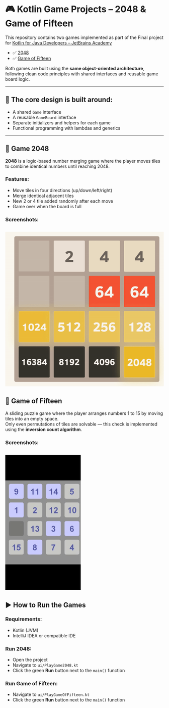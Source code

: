 # 🎮 Kotlin Game Projects – 2048 & Game of Fifteen


This repository contains two games implemented as part of the Final project for [Kotlin for Java Developers – JetBrains Academy](https://www.jetbrains.com/academy/)


- ✅ [2048](https://play2048.co/)
- ✅ [Game of Fifteen](https://15puzzle.netlify.app/)

Both games are built using the **same object-oriented architecture**, following clean code principles with shared interfaces and reusable game board logic.

---

## 🧱 The core design is built around:
- A shared `Game` interface
- A reusable `GameBoard` interface
- Separate initializers and helpers for each game
- Functional programming with lambdas and generics

---

## 🧩 Game 2048

**2048** is a logic-based number merging game where the player moves tiles to combine identical numbers until reaching 2048.

### Features:
- Move tiles in four directions (up/down/left/right)
- Merge identical adjacent tiles
- New 2 or 4 tile added randomly after each move
- Game over when the board is full

### Screenshots:
![2048 Screenshot](screenshots/game2048.gif)
---

## 🔢 Game of Fifteen

A sliding puzzle game where the player arranges numbers 1 to 15 by moving tiles into an empty space.  
Only even permutations of tiles are solvable — this check is implemented using the **inversion count algorithm**.
  
### Screenshots:
![Game of Fifteen Screenshot](screenshots/15-puzzle.gif)
---

## ▶️ How to Run the Games

### Requirements:
- Kotlin (JVM)
- IntelliJ IDEA or compatible IDE

### Run 2048:
- Open the project
- Navigate to `ui/PlayGame2048.kt`
- Click the green **Run** button next to the `main()` function

### Run Game of Fifteen:
- Navigate to `ui/PlayGameOfFifteen.kt`
- Click the green **Run** button next to the `main()` function


